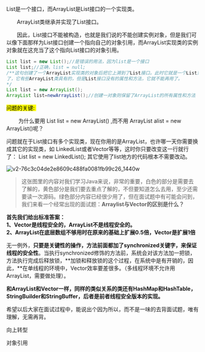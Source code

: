 List是一个接口，而ArrayList是List接口的一个实现类。 

       ArrayList类继承并实现了List接口。 

       因此，List接口不能被构造，也就是我们说的不能创建实例对象，但是我们可以像下面那样为List接口创建一个指向自己的对象引用，而ArrayList实现类的实例对象就在这充当了这个指向List接口的对象引用。

```java
List list = new List();//是错误的用法，因为list是一个接口
List list;//正确，list = null; 
/**这句创建了一个ArrayList实现类的对象后把它上溯到了List接口。此时它就是一个List对象
了，它有些ArrayList类具有的，但是List接口没有的属性和方法，它就不能再用了。 
*/
List list = new ArrayList();
ArrayList list=newArrayList();//创建一对象则保留了ArrayList的所有属性和方法
```

<mark>问题的关键: </mark>

        为什么要用 List list = new ArrayList() ,而不用 ArrayList alist = new ArrayList()呢？

问题就在于List接口有多个实现类，现在你用的是ArrayList，也许哪一天你需要换成其它的实现类，如 LinkedList或者Vector等等，这时你只要改变这一行就行了： List list = new LinkedList(); 其它使用了list地方的代码根本不需要改动。

![v2-76c3c04de2e8609c488fa0081fb99c26_1440w](E:\Sadnote\sad\picture\v2-76c3c04de2e8609c488fa0081fb99c26_1440w.png)

> 这张图里的内容对我们学习Java来说，非常的重要，白色的部分是需要去了解的，黄色部分是我们要去重点了解的，不但要知道怎么去用，至少还需要读一次源码。绿色部分内容已经很少用了，但在面试题中有可能会问到，我们来看一个经常出现的面试题：**Arraylist与Vector的区别是什么？**

**首先我们给出标准答案：  
1、Vector是线程安全的，ArrayList不是线程安全的。  
2、ArrayList在底层数组不够用时在原来的基础上扩展0.5倍，Vector是扩展1倍**

无一例外，**只要是关键性的操作，方法前面都加了synchronized关键字，来保证线程的安全性**。当执行synchronized修饰的方法前，系统会对该方法加一把锁，方法执行完成后释放锁，**加锁和释放锁的这个过程，在系统中是有开销的，因此，**在单线程的环境中，Vector效率要差很多。（多线程环境不允许用ArrayList，需要做处理）。

**和ArrayList和Vector一样，同样的类似关系的类还有HashMap和HashTable，StringBuilder和StringBuffer，后者是前者线程安全版本的实现。**

希望以后大家在面试过程中，能说出个因为所以，而不是一味的去背面试题，唯有理解，无需再背。

向上转型

对象引用

